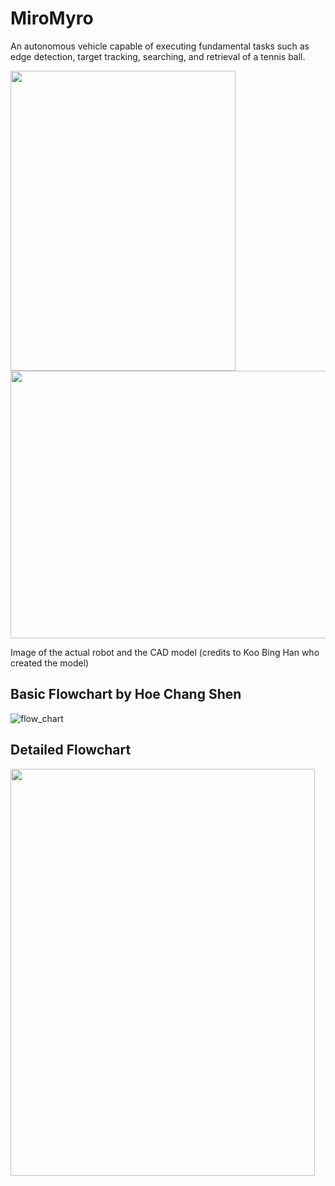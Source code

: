 # MiroMyro

An autonomous vehicle capable of executing fundamental tasks such as edge detection, target tracking, searching, and retrieval of a tennis ball.

<img src="https://user-images.githubusercontent.com/57441569/231122240-1203ee2d-332b-40a3-9048-9c6c1ac2e810.jpg" width="360" height="480"><img src="https://user-images.githubusercontent.com/57441569/231928155-a410a164-19c2-4b0c-89cc-3b0b31780cf7.png" width="510" height="428">

Image of the actual robot and the CAD model (credits to Koo Bing Han who created the model)

## Basic Flowchart by Hoe Chang Shen
![flow_chart](https://user-images.githubusercontent.com/57441569/231927189-4169958a-68ae-42dc-a017-3f08c7f294c5.jpg)

## Detailed Flowchart
<img src="https://user-images.githubusercontent.com/57441569/231929405-7a96ccea-9b8e-4f33-ab72-93751bdb45c5.png" width="487" height="651">
